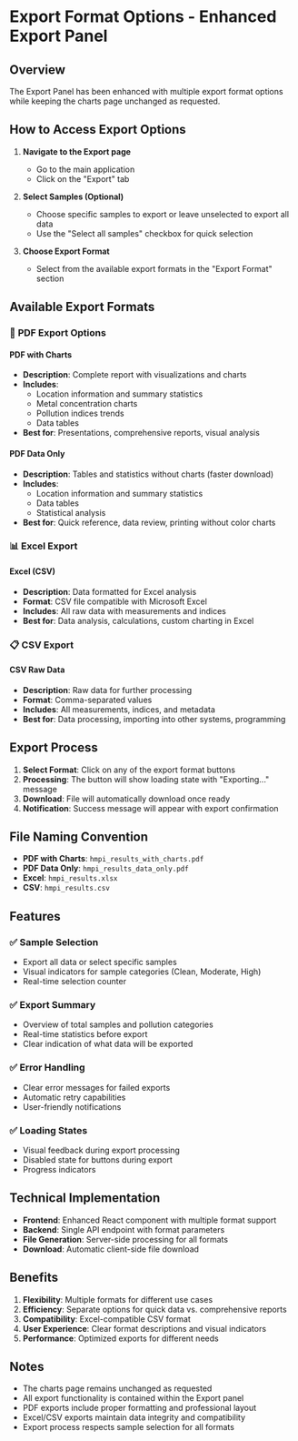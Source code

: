 # Export Format Options - Enhanced Export Panel

## Overview

The Export Panel has been enhanced with multiple export format options while keeping the charts page unchanged as requested.

## How to Access Export Options

1. **Navigate to the Export page**
   - Go to the main application
   - Click on the "Export" tab

2. **Select Samples (Optional)**
   - Choose specific samples to export or leave unselected to export all data
   - Use the "Select all samples" checkbox for quick selection

3. **Choose Export Format**
   - Select from the available export formats in the "Export Format" section

## Available Export Formats

### 📄 **PDF Export Options**

#### **PDF with Charts**
- **Description**: Complete report with visualizations and charts
- **Includes**: 
  - Location information and summary statistics
  - Metal concentration charts
  - Pollution indices trends
  - Data tables
- **Best for**: Presentations, comprehensive reports, visual analysis

#### **PDF Data Only**
- **Description**: Tables and statistics without charts (faster download)
- **Includes**:
  - Location information and summary statistics
  - Data tables
  - Statistical analysis
- **Best for**: Quick reference, data review, printing without color charts

### 📊 **Excel Export**

#### **Excel (CSV)**
- **Description**: Data formatted for Excel analysis
- **Format**: CSV file compatible with Microsoft Excel
- **Includes**: All raw data with measurements and indices
- **Best for**: Data analysis, calculations, custom charting in Excel

### 📋 **CSV Export**

#### **CSV Raw Data**
- **Description**: Raw data for further processing
- **Format**: Comma-separated values
- **Includes**: All measurements, indices, and metadata
- **Best for**: Data processing, importing into other systems, programming

## Export Process

1. **Select Format**: Click on any of the export format buttons
2. **Processing**: The button will show loading state with "Exporting..." message
3. **Download**: File will automatically download once ready
4. **Notification**: Success message will appear with export confirmation

## File Naming Convention

- **PDF with Charts**: `hmpi_results_with_charts.pdf`
- **PDF Data Only**: `hmpi_results_data_only.pdf`
- **Excel**: `hmpi_results.xlsx`
- **CSV**: `hmpi_results.csv`

## Features

### ✅ **Sample Selection**
- Export all data or select specific samples
- Visual indicators for sample categories (Clean, Moderate, High)
- Real-time selection counter

### ✅ **Export Summary**
- Overview of total samples and pollution categories
- Real-time statistics before export
- Clear indication of what data will be exported

### ✅ **Error Handling**
- Clear error messages for failed exports
- Automatic retry capabilities
- User-friendly notifications

### ✅ **Loading States**
- Visual feedback during export processing
- Disabled state for buttons during export
- Progress indicators

## Technical Implementation

- **Frontend**: Enhanced React component with multiple format support
- **Backend**: Single API endpoint with format parameters
- **File Generation**: Server-side processing for all formats
- **Download**: Automatic client-side file download

## Benefits

1. **Flexibility**: Multiple formats for different use cases
2. **Efficiency**: Separate options for quick data vs. comprehensive reports
3. **Compatibility**: Excel-compatible CSV format
4. **User Experience**: Clear format descriptions and visual indicators
5. **Performance**: Optimized exports for different needs

## Notes

- The charts page remains unchanged as requested
- All export functionality is contained within the Export panel
- PDF exports include proper formatting and professional layout
- Excel/CSV exports maintain data integrity and compatibility
- Export process respects sample selection for all formats